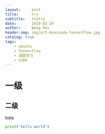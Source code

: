 ```yaml
---
layout:     post
title:      try
subtitle:   trytry
date:       2019-03-29
author:     Wang Pei
header-img: img/art-Anaconda-TensorFlow.jpg
catalog: true
tags:
    - ubuntu
    - TensorFlow
    - 深度学习
    - CUDA
---
```


# 一级
## 二级
bala
```python
print('hello world')
```

